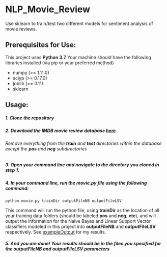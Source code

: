 # NLP_Movie_Review
Use sklearn to train/test two different models for sentiment analysis of movie reviews.

## Prerequisites for Use:
This project uses __Python 3.7__
Your machine should have the following libraries installed (via pip or your preferred method)
- numpy (>= 1.11.0)
- sciyp (>= 0.17.0)
- joblib (>= 0.11)
- sklearn

## Usage:
##### 1. Clone the repository
##### 2. Download the IMDB movie review database [here](https://ai.stanford.edu/~amaas/data/sentiment/)
###### Remove everything from the __train__ and __test__ directories within the database except the __pos__ and __neg__ subdirectories
##### 3. Open your command line and navigate to the directory you cloned in step 1.
##### 4. In your command line, run the movie.py file using the following command:
````
python movie.py trainDir outputFileNB outputFileLSV
````
This command will run the python file, using __trainDir__ as the location of all your training data folders (should be labeled __pos__ and __neg__, __etc__), and will output the information for the Naive Bayes and Linear Support Vector classifiers modeled in this project into __outputFileNB__ and __outputFileLSV__ respectively. See [exampleOutput](exampleOutput/) for my results.
##### 5. And you are done! Your results should be in the files you specified for the outputFileNB and outputFileLSV parameters
